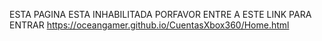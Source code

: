 ESTA PAGINA ESTA INHABILITADA PORFAVOR ENTRE A ESTE LINK PARA ENTRAR
https://oceangamer.github.io/CuentasXbox360/Home.html

